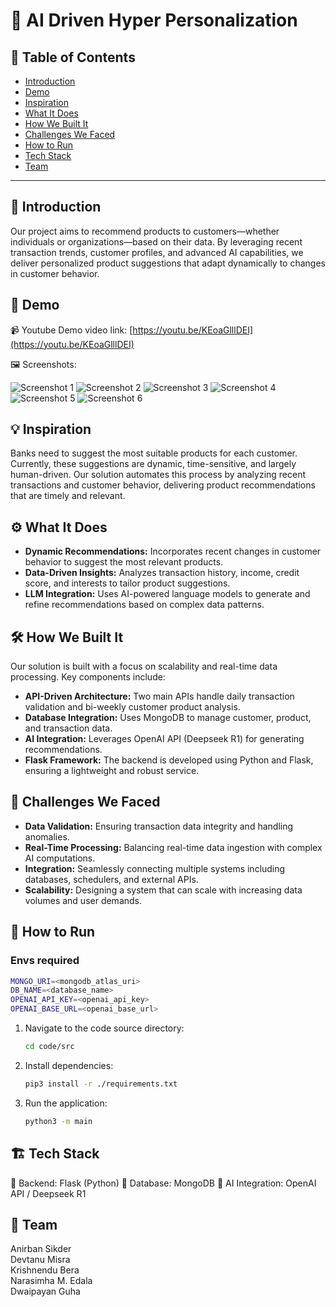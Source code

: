 # 🚀 AI Driven Hyper Personalization

## 📌 Table of Contents

- [Introduction](#-introduction)
- [Demo](#-demo)
- [Inspiration](#-inspiration)
- [What It Does](#️-what-it-does)
- [How We Built It](#️-how-we-built-it)
- [Challenges We Faced](#-challenges-we-faced)
- [How to Run](#-how-to-run)
- [Tech Stack](#️-tech-stack)
- [Team](#-team)

---

## 🎯 Introduction

Our project aims to recommend products to customers—whether individuals or organizations—based on their data. By leveraging recent transaction trends, customer profiles, and advanced AI capabilities, we deliver personalized product suggestions that adapt dynamically to changes in customer behavior.

## 🎥 Demo

📹 Youtube Demo video link: [https://youtu.be/KEoaGlllDEI](https://youtu.be/KEoaGlllDEI)

🖼️ Screenshots:

![Screenshot 1](./artifacts/demo/screenshots/ss1.png)
![Screenshot 2](./artifacts/demo/screenshots/ss2.png)
![Screenshot 3](./artifacts/demo/screenshots/ss3.png)
![Screenshot 4](./artifacts/demo/screenshots/ss4.png)
![Screenshot 5](./artifacts/demo/screenshots/ss5.png)
![Screenshot 6](./artifacts/demo/screenshots/ss6.png)

## 💡 Inspiration

Banks need to suggest the most suitable products for each customer. Currently, these suggestions are dynamic, time-sensitive, and largely human-driven. Our solution automates this process by analyzing recent transactions and customer behavior, delivering product recommendations that are timely and relevant.

## ⚙️ What It Does

- **Dynamic Recommendations:** Incorporates recent changes in customer behavior to suggest the most relevant products.
- **Data-Driven Insights:** Analyzes transaction history, income, credit score, and interests to tailor product suggestions.
- **LLM Integration:** Uses AI-powered language models to generate and refine recommendations based on complex data patterns.

## 🛠️ How We Built It

Our solution is built with a focus on scalability and real-time data processing. Key components include:

- **API-Driven Architecture:** Two main APIs handle daily transaction validation and bi-weekly customer product analysis.
- **Database Integration:** Uses MongoDB to manage customer, product, and transaction data.
- **AI Integration:** Leverages OpenAI API (Deepseek R1) for generating recommendations.
- **Flask Framework:** The backend is developed using Python and Flask, ensuring a lightweight and robust service.

## 🚧 Challenges We Faced

- **Data Validation:** Ensuring transaction data integrity and handling anomalies.
- **Real-Time Processing:** Balancing real-time data ingestion with complex AI computations.
- **Integration:** Seamlessly connecting multiple systems including databases, schedulers, and external APIs.
- **Scalability:** Designing a system that can scale with increasing data volumes and user demands.

## 🏃 How to Run

### Envs required

```sh
MONGO_URI=<mongodb_atlas_uri>
DB_NAME=<database_name>
OPENAI_API_KEY=<openai_api_key>
OPENAI_BASE_URL=<openai_base_url>
```

1. Navigate to the code source directory:

   ```sh
   cd code/src
   ```

2. Install dependencies:

   ```sh
   pip3 install -r ./requirements.txt
   ```

3. Run the application:
   ```sh
   python3 -m main
   ```

## 🏗️ Tech Stack

🔹 Backend: Flask (Python)
🔹 Database: MongoDB
🔹 AI Integration: OpenAI API / Deepseek R1

## 👥 Team

Anirban Sikder  
Devtanu Misra  
Krishnendu Bera  
Narasimha M. Edala  
Dwaipayan Guha
